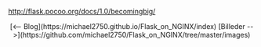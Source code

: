 http://flask.pocoo.org/docs/1.0/becomingbig/ 


<div align="center">[<-- Blog](https://michael2750.github.io/Flask_on_NGINX/index)                      [Billeder -->](https://github.com/michael2750/Flask_on_NGINX/tree/master/images) </div>
